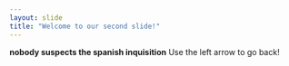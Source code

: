 ```yaml
---
layout: slide
title: "Welcome to our second slide!"
---
```

**nobody suspects the spanish inquisition**
Use the left arrow to go back!
